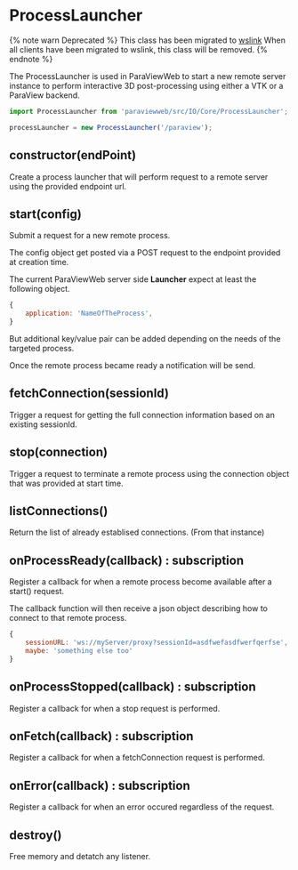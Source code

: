 # ProcessLauncher

{% note warn Deprecated %}
This class has been migrated to [wslink](https://github.com/kitware/wslink)
When all clients have been migrated to wslink, this class will be removed.
{% endnote %}

The ProcessLauncher is used in ParaViewWeb to start a new remote 
server instance to perform interactive 3D post-processing using either
a VTK or a ParaView backend.

```javascript
import ProcessLauncher from 'paraviewweb/src/IO/Core/ProcessLauncher';

processLauncher = new ProcessLauncher('/paraview');
```

## constructor(endPoint) 

Create a process launcher that will perform request to a remote
server using the provided endpoint url.

## start(config) 

Submit a request for a new remote process.

The config object get posted via a POST request to the endpoint provided
at creation time.

The current ParaViewWeb server side **Launcher** expect at least
the following object.

```js
{
    application: 'NameOfTheProcess',
}
```

But additional key/value pair can be added depending on the needs of the targeted process.

Once the remote process became ready a notification will be send.

## fetchConnection(sessionId)

Trigger a request for getting the full connection information
based on an existing sessionId.

## stop(connection) 

Trigger a request to terminate a remote process using the connection
object that was provided at start time.

## listConnections()

Return the list of already establised connections. (From that instance)

## onProcessReady(callback) : subscription

Register a callback for when a remote process become available after a start() request.

The callback function will then receive a json object describing how to connect to that remote process.

```js
{
    sessionURL: 'ws://myServer/proxy?sessionId=asdfwefasdfwerfqerfse',
    maybe: 'something else too'
}
```
## onProcessStopped(callback) : subscription

Register a callback for when a stop request is performed.

## onFetch(callback) : subscription

Register a callback for when a fetchConnection request is performed.

## onError(callback) : subscription

Register a callback for when an error occured regardless of the request.

## destroy()

Free memory and detatch any listener.
